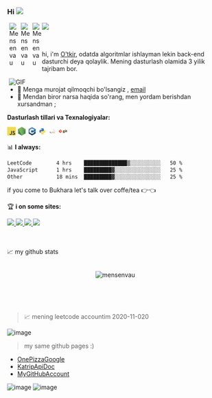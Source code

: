 
### Hi <img src="https://media.giphy.com/media/hvRJCLFzcasrR4ia7z/giphy.gif" width="25px" >
<a href="https://instagram.com/mensenvau">
  <img align="left" alt="Mensenvau" width="22px" style="margin-left:5px" src="https://www.logo.wine/a/logo/Instagram/Instagram-Logo.wine.svg" />
</a>
<a href="https://linkedin.com/in/mensenvau">
  <img align="left" alt="Mensenvau" width="22px" style="margin-left:5px" src="https://raw.githubusercontent.com/peterthehan/peterthehan/master/assets/linkedin.svg" />
</a>
<a href="https://t.me/mensenvau">
  <img align="left" alt="Mensenvau" width="22px" style="margin-left:5px" src="https://upload.wikimedia.org/wikipedia/commons/8/82/Telegram_logo.svg" />
</a>

![](https://visitor-badge.glitch.me/badge?page_id=mensenvau.mensenvau)

<br />

hi, i'm [O'tkir](https://t.me/mensenvau/), odatda algoritmlar ishlayman lekin back-end dasturchi deya qolaylik. Mening dasturlash olamida 3 yilik tajribam bor. 


  <img align="right" alt="GIF" src="https://user-images.githubusercontent.com/58214867/139740628-42bff318-2d86-4b83-90ff-a7e948b5f4e3.png" width="500" />


  
- 💼 Menga murojat qilmoqchi bo'lsangiz , [email](mailto:balkibumen@gmail.com)
- 💬 Mendan biror narsa haqida so'rang, men yordam berishdan xursandman ; 

**Dasturlash tillari va Texnalogiyalar:**  

<code><img height="20" src="https://raw.githubusercontent.com/github/explore/80688e429a7d4ef2fca1e82350fe8e3517d3494d/topics/javascript/javascript.png"></code>
<code><img height="20" src="https://raw.githubusercontent.com/github/explore/80688e429a7d4ef2fca1e82350fe8e3517d3494d/topics/nodejs/nodejs.png"></code>
<code><img height="20" src="https://raw.githubusercontent.com/github/explore/80688e429a7d4ef2fca1e82350fe8e3517d3494d/topics/cpp/cpp.png"></code>
<code><img height="20" src="https://raw.githubusercontent.com/github/explore/80688e429a7d4ef2fca1e82350fe8e3517d3494d/topics/python/python.png"></code>
<code><img height="20" src="https://raw.githubusercontent.com/github/explore/80688e429a7d4ef2fca1e82350fe8e3517d3494d/topics/mysql/mysql.png"></code>
<code><img height="20" src="https://raw.githubusercontent.com/github/explore/80688e429a7d4ef2fca1e82350fe8e3517d3494d/topics/git/git.png"></code>

📊 **I always:**
<!--START_SECTION:waka-->
```text
LeetCode        4 hrs    ██████████████▒░░░░░░░░░░   50 % 
JavaScript      1 hrs    █████████▓░░░░░░░░░░░░░░░   25 % 
Other           18 mins  █████████▓░░░░░░░░░░░░░░░   25 % 
```
<!--END_SECTION:waka-->

if you come to Bukhara let's talk over coffe/tea 👉👈

<!-- <a href="https://www.buymeacoffee.com/abhisheknaiidu" target="_blank"><img src="https://cdn.buymeacoffee.com/buttons/v2/default-red.png" alt="Buy Me A Coffee" width="150" ></a> -->

🏆  **i on some sites:**
<!-- TODO-IST:START -->        
<a href='https://leetcode.com/mensenvau/' >
  <img width="40px" src="https://res.cloudinary.com/practicaldev/image/fetch/s--75kJZZQg--/c_imagga_scale,f_auto,fl_progressive,h_420,q_auto,w_1000/https://assets.leetcode.com/static_assets/public/images/LeetCode_Sharing.png">
 </a>
  <a href='https://www.hackerrank.com/mensenvau?hr_r=1' >
  <img width="40px" src="https://upload.wikimedia.org/wikipedia/commons/6/65/HackerRank_logo.png">
 </a>
  <a href='https://robocontest.uz/profile/mensenvau' >
  <img width="40px" src="https://robocontest.uz/assets/img/watermark.jpg">
 </a>
  <a href='https://acmp.ru/index.asp?main=user&id=239949' >
  <img width="40px" src="https://acmp.ru/images/120x120.svg">
 </a>

<!-- TODO-IST:END -->

<br><br>
📈 my github stats
<br><br> 
<p align="center">
    <img src="https://github-readme-stats.vercel.app/api?username=mensenvau&show_icons=true&theme=gotham" alt="mensenvau" />
</p>

<br><br><br> 

> 📈 mening leetcode accountim  2020-11-020
  
![image](https://user-images.githubusercontent.com/58214867/154846506-e037287c-1237-405f-94f0-e961aa67cd9e.png)

>  my same github pages :) 

- [OnePizzaGoogle](https://mensenvau.github.io/OnePizzaGoogle/)
- [KatripApiDoc](https://mensenvau.github.io/Katrip-back-end/)
- [MyGitHubAccount](https://mensenvau.github.io/mensenvau/)



![image](https://user-images.githubusercontent.com/58214867/154846566-f5d82a9e-09c4-46cb-ab19-e1c6a1c5c10a.png)
![image](https://user-images.githubusercontent.com/58214867/154846575-2875e815-8917-4522-afe4-1f3132b9004d.png)


